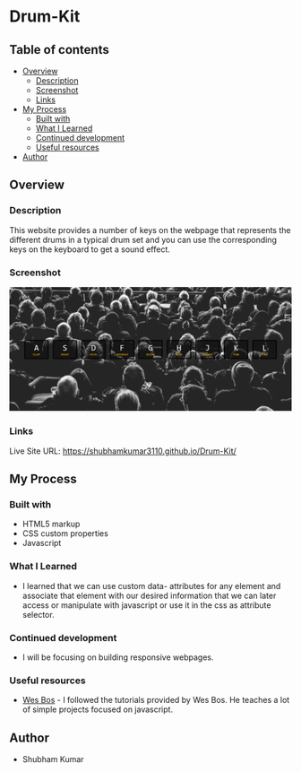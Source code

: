 # Drum-Kit

## Table of contents

- [Overview](#overview)
  - [Description](#description)
  - [Screenshot](#screenshot)
  - [Links](#links)
- [My Process](#my-process)
  - [Built with](#built-with)
  - [What I Learned](#what-i-learned)
  - [Continued development](#continued-development)
  - [Useful resources](#useful-resources)
- [Author](#author)

## Overview

### Description

This website provides a number of keys on the webpage that represents the different drums in a
typical drum set and you can use the corresponding keys on the keyboard to get a sound effect.

### Screenshot

![](./screenshot.png)

### Links

Live Site URL: https://shubhamkumar3110.github.io/Drum-Kit/

## My Process

### Built with

- HTML5 markup
- CSS custom properties
- Javascript

### What I Learned

- I learned that we can use custom data- attributes for any element and associate that element with our desired information that we can later access or manipulate with javascript or use it in the css as attribute selector.

### Continued development

- I will be focusing on building responsive webpages.

### Useful resources

- [Wes Bos](https://wesbos.com/) - I followed the tutorials provided by Wes Bos. He teaches a lot of simple projects focused on javascript.

## Author
- Shubham Kumar
